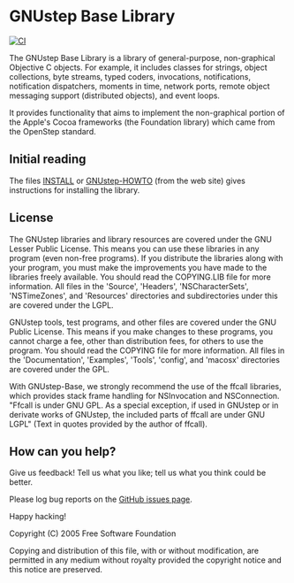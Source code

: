 GNUstep Base Library
====================

[![CI](https://github.com/gnustep/libs-base/actions/workflows/main.yml/badge.svg)](https://github.com/gnustep/libs-base/actions/workflows/main.yml?query=branch%3Amaster)

The GNUstep Base Library is a library of general-purpose, non-graphical
Objective C objects.  For example, it includes classes for strings,
object collections, byte streams, typed coders, invocations,
notifications, notification dispatchers, moments in time, network ports,
remote object messaging support (distributed objects), and event loops.

It provides functionality that aims to implement the non-graphical
portion of the Apple's Cocoa frameworks (the Foundation library) which
came from the OpenStep standard.

Initial reading
---------------

The files [INSTALL](INSTALL) or [GNUstep-HOWTO][1] (from the web site)
gives instructions for installing the library.

[1]: http://www.gnustep.org/resources/documentation/User/GNUstep/gnustep-howto.pdf

License
-------

The GNUstep libraries and library resources are covered under the GNU
Lesser Public License.  This means you can use these libraries in any
program (even non-free programs).  If you distribute the libraries along
with your program, you must make the improvements you have made to the
libraries freely available.  You should read the COPYING.LIB file for
more information.  All files in the 'Source', 'Headers',
'NSCharacterSets', 'NSTimeZones', and 'Resources' directories and
subdirectories under this are covered under the LGPL.

GNUstep tools, test programs, and other files are covered under the
GNU Public License.  This means if you make changes to these programs,
you cannot charge a fee, other than distribution fees, for others to use
the program.  You should read the COPYING file for more information.
All files in the 'Documentation', 'Examples', 'Tools', 'config', and
'macosx' directories are covered under the GPL.

With GNUstep-Base, we strongly recommend the use of the ffcall
libraries, which provides stack frame handling for NSInvocation and
NSConnection.  "Ffcall is under GNU GPL. As a special exception, if used
in GNUstep or in derivate works of GNUstep, the included parts of ffcall
are under GNU LGPL" (Text in quotes provided by the author of ffcall).

How can you help?
-----------------

Give us feedback! Tell us what you like; tell us what you think could be better.

Please log bug reports on the [GitHub issues page][2].

[2]: https://github.com/gnustep/libs-base/issues

Happy hacking!

Copyright (C) 2005 Free Software Foundation

Copying and distribution of this file, with or without modification,
are permitted in any medium without royalty provided the copyright
notice and this notice are preserved.
